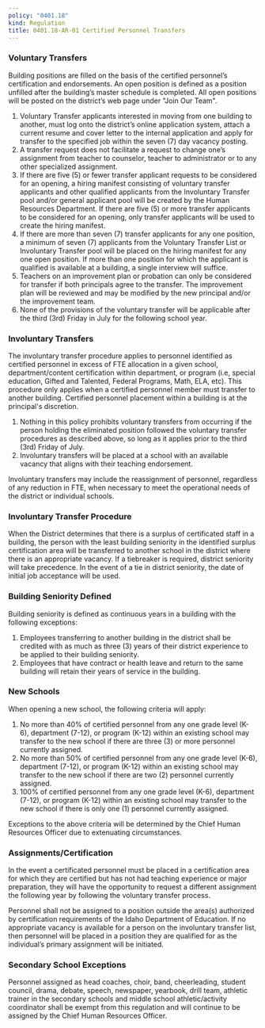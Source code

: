 ```yaml
---
policy: "0401.18"
kind: Regulation
title: 0401.18-AR-01 Certified Personnel Transfers
---
```


### Voluntary Transfers

Building positions are filled on the basis of the certified personnel’s certification and endorsements.  An open position is defined as a position unfilled after the building’s master schedule is completed.  All open positions will be posted on the district’s web page under "Join Our Team".

1. Voluntary Transfer applicants interested in moving from one building to another, must log onto the district’s online application system, attach a current resume and cover letter to the internal application and apply for transfer to the specified job within the seven (7) day vacancy posting.
2. A transfer request does not facilitate a request to change one’s assignment from teacher to counselor, teacher to administrator or to any other specialized assignment.
3. If there are five (5) or fewer transfer applicant requests to be considered for an opening, a hiring manifest consisting of voluntary transfer applicants and other qualified applicants from the Involuntary Transfer pool and/or general applicant pool will be created by the Human Resources Department.  If there are five (5) or more transfer applicants to be considered for an opening, only transfer applicants will be used to create the hiring manifest.
4. If there are more than seven (7) transfer applicants for any one position, a minimum of seven (7) applicants from the Voluntary Transfer List or Involuntary Transfer pool will be placed on the hiring manifest for any one open position.  If more than one position for which the applicant is qualified is available at a building, a single interview will suffice.
5. Teachers on an improvement plan or probation can only be considered for transfer if both principals agree to the transfer.  The improvement plan will be reviewed and may be modified by the new principal and/or the improvement team.
6. None of the provisions of the voluntary transfer will be applicable after the third (3rd) Friday in July for the following school year.

### Involuntary Transfers

  
The involuntary transfer procedure applies to personnel identified as certified personnel in excess of FTE allocation in a given school, department/content certification within department, or program (i.e, special education, Gifted and Talented, Federal Programs, Math, ELA, etc).  This procedure only applies when a certified personnel member must transfer to another building.  Certified personnel placement within a building is at the principal's discretion.
  
1. Nothing in this policy prohibits voluntary transfers from occurring if the person holding the eliminated position followed the voluntary transfer procedures as described above, so long as it applies prior to the third (3rd) Friday of July.
2. Involuntary transfers will be placed at a school with an available vacancy that aligns with their teaching endorsement.

Involuntary transfers may include the reassignment of personnel, regardless of any reduction in FTE, when necessary to meet the operational needs of the district or individual schools.

### Involuntary Transfer Procedure

  
When the District determines that there is a surplus of certificated staff in a building, the person with the least building seniority in the identified surplus certification area will be transferred to another school in the district where there is an appropriate vacancy.  If a tiebreaker is required, district seniority will take precedence. In the event of a tie in district seniority, the date of initial job acceptance will be used. 

### Building Seniority Defined

Building seniority is defined as continuous years in a building with the following exceptions:

1. Employees transferring to another building in the district shall be credited with as much as three (3) years of their district experience to be applied to their building seniority.
2. Employees that have contract or health leave and return to the same building will retain their years of service in the building.

### New Schools

When opening a new school, the following criteria will apply:

1. No more than 40% of certified personnel from any one grade level (K-6), department (7-12), or program (K-12) within an existing school may transfer to the new school if there are three (3) or more personnel currently assigned.  
2. No more than 50% of certified personnel from any one grade level (K-6), department (7-12), or program (K-12) within an existing school may transfer to the new school if there are two (2) personnel currently assigned.  
3. 100% of certified personnel from any one grade level (K-6), department (7-12), or program (K-12) within an existing school may transfer to the new school if there is only one (1) personnel currently assigned.

Exceptions to the above criteria will be determined by the Chief Human Resources Officer due to extenuating circumstances.

### Assignments/Certification

In the event a certificated personnel must be placed in a certification area for which they are certified but has not had teaching experience or major preparation, they will have the opportunity to request a different assignment the following year by following the voluntary transfer process.
  
Personnel shall not be assigned to a position outside the area(s) authorized by certification requirements of the Idaho Department of Education.  If no appropriate vacancy is available for a person on the involuntary transfer list, then personnel will be placed in a position they are qualified for as the individual’s primary assignment will be initiated.

### Secondary School Exceptions

Personnel assigned as head coaches, choir, band, cheerleading, student council, drama, debate, speech, newspaper, yearbook, drill team, athletic trainer in the secondary schools and middle school athletic/activity coordinator shall be exempt from this regulation and will continue to be assigned by the Chief Human Resources Officer.
